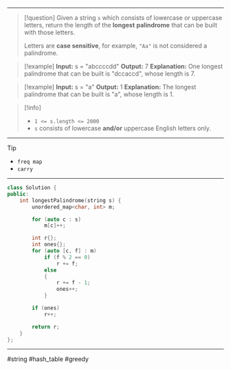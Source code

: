 ___

> [!question] 
> Given a string `s` which consists of lowercase or uppercase letters, return the length of the **longest** **palindrome** that can be built with those letters.
> 
> Letters are **case sensitive**, for example, `"Aa"` is not considered a palindrome. 

> [!example] 
> **Input:** s = "abccccdd"
**Output:** 7
**Explanation:** One longest palindrome that can be built is "dccaccd", whose length is 7. 

> [!example] 
> **Input:** s = "a"
**Output:** 1
**Explanation:** The longest palindrome that can be built is "a", whose length is 1. 

> [!info] 
> - `1 <= s.length <= 2000`
> - `s` consists of lowercase **and/or** uppercase English letters only. 

___

> [!tip] 
> - `freq map`
> - `carry`

___

```cpp
class Solution {
public:
    int longestPalindrome(string s) {
        unordered_map<char, int> m;

        for (auto c : s)
            m[c]++;

        int r{};
        int ones{};
        for (auto [c, f] : m)
            if (f % 2 == 0)
                r += f;
            else
            {
                r += f - 1;
                ones++;
            }

        if (ones)
            r++;

        return r;
    }
};
```

___

#string #hash_table #greedy 